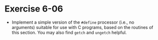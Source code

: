 # Exercise 6-06

- Implement a simple version of the `#define` processor (i.e., no arguments) suitable for use with C programs,
based on the routines of this section.
You may also find `getch` and `ungetch` helpful.
